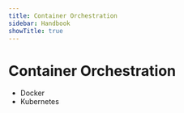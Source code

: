 ```yaml
---
title: Container Orchestration
sidebar: Handbook
showTitle: true
---
```


# Container Orchestration

- Docker
- Kubernetes
